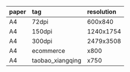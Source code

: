|paper|tag|resolution|
|:-|:-|:-|
|A4|72dpi|600x840|
|A4|150dpi|1240x1754|
|A4|300dpi|2479x3508|
|A4|ecommerce|x800|
|A4|taobao_xiangqing|x750|